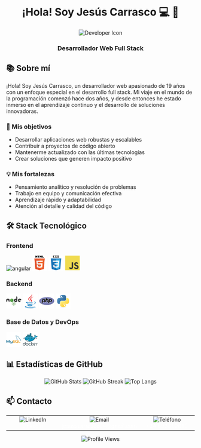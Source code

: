 # <h1 align="center">¡Hola! Soy Jesús Carrasco 💻 👋</h1>

<div align="center">
  <img src="https://cdn-icons-png.flaticon.com/512/1208/1208833.png" width="100" alt="Developer Icon">
  <h3>Desarrollador Web Full Stack</h3>
</div>

## 📚 Sobre mí

¡Hola! Soy Jesús Carrasco, un desarrollador web apasionado de 19 años con un enfoque especial en el desarrollo full stack. Mi viaje en el mundo de la programación comenzó hace dos años, y desde entonces he estado inmerso en el aprendizaje continuo y el desarrollo de soluciones innovadoras.

### 🎯 Mis objetivos
- Desarrollar aplicaciones web robustas y escalables
- Contribuir a proyectos de código abierto
- Mantenerme actualizado con las últimas tecnologías
- Crear soluciones que generen impacto positivo

### 💡 Mis fortalezas
- Pensamiento analítico y resolución de problemas
- Trabajo en equipo y comunicación efectiva
- Aprendizaje rápido y adaptabilidad
- Atención al detalle y calidad del código

## 🛠️ Stack Tecnológico

### Frontend
<div align="left">
  <img src="https://angular.io/assets/images/logos/angular/angular.svg" alt="angular" width="40" height="40" />
  <img src="https://raw.githubusercontent.com/devicons/devicon/master/icons/html5/html5-original-wordmark.svg" alt="html5" width="40" height="40" />
  <img src="https://raw.githubusercontent.com/devicons/devicon/master/icons/css3/css3-original-wordmark.svg" alt="css3" width="40" height="40" />
  <img src="https://raw.githubusercontent.com/devicons/devicon/master/icons/javascript/javascript-original.svg" alt="javascript" width="40" height="40" />
</div>

### Backend
<div align="left">
  <img src="https://raw.githubusercontent.com/devicons/devicon/master/icons/nodejs/nodejs-original-wordmark.svg" alt="nodejs" width="40" height="40" />
  <img src="https://raw.githubusercontent.com/devicons/devicon/master/icons/java/java-original.svg" alt="java" width="40" height="40" />
  <img src="https://raw.githubusercontent.com/devicons/devicon/master/icons/php/php-original.svg" alt="php" width="40" height="40" />
  <img src="https://raw.githubusercontent.com/devicons/devicon/master/icons/python/python-original.svg" alt="python" width="40" height="40" />
</div>

### Base de Datos y DevOps
<div align="left">
  <img src="https://raw.githubusercontent.com/devicons/devicon/master/icons/mysql/mysql-original-wordmark.svg" alt="mysql" width="40" height="40" />
  <img src="https://raw.githubusercontent.com/devicons/devicon/master/icons/docker/docker-original-wordmark.svg" alt="docker" width="40" height="40" />
</div>

## 📊 Estadísticas de GitHub

<div align="center">
  <!-- Cambia TU_USUARIO_GITHUB por tu usuario real de GitHub -->
  <img src="https://github-readme-stats.vercel.app/api?username=jesuscarrasco4&show_icons=true&theme=radical" alt="GitHub Stats" />
  <img src="https://github-readme-streak-stats.herokuapp.com/?user=jesuscarrasco4&theme=radical" alt="GitHub Streak" />
  <img src="https://github-readme-stats.vercel.app/api/top-langs/?username=jesuscarrasco4&layout=compact&theme=radical" alt="Top Langs" />
</div>

## 📫 Contacto

<div align="center">

<table>
  <tr>
    <td align="center" width="33%">
      <a href="https://www.linkedin.com/in/jesus-carrasco-toscano-7753352b8/" target="_blank" style="text-decoration:none;">
        <img src="https://cdn-icons-png.flaticon.com/512/174/174857.png" alt="LinkedIn" width="40"/><br>
        <span style="color:white; text-decoration:none;">LinkedIn</span>
      </a>
    </td>
    <td align="center" width="33%">
      <a href="mailto:jesusscarrasco04@gmail.com" style="text-decoration:none;">
        <img src="https://upload.wikimedia.org/wikipedia/commons/7/7e/Gmail_icon_%282020%29.svg" alt="Email" width="40"/><br>
        <span style="color:white; text-decoration:none;">jesusscarrasco04@gmail.com</span>
      </a>
    </td>
    <td align="center" width="33%">
      <a href="tel:+34693819612" style="text-decoration:none;">
        <img src="https://cdn-icons-png.flaticon.com/512/724/724664.png" alt="Teléfono" width="40"/><br>
        <span style="color:white; text-decoration:none;">+34 693819612</span>
      </a>
    </td>
  </tr>
</table>
</div>

<div align="center">
  <img src="https://komarev.com/ghpvc/?username=TU_USUARIO_GITHUB&style=flat-square&color=blue" alt="Profile Views"/>
</div>
